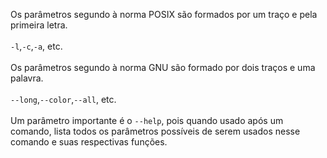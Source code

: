 Os parâmetros segundo à norma POSIX são formados por um traço e pela primeira letra.<br><br>
`-l`,`-c`,`-a`, etc.<br><br>
Os parâmetros segundo à norma GNU são formado por dois traços e uma palavra.<br><br>
`--long`,`--color`,`--all`, etc.<br><br>
Um parâmetro importante é o `--help`, pois quando usado após um comando, lista todos os parâmetros possíveis de serem usados nesse comando e suas respectivas funções.